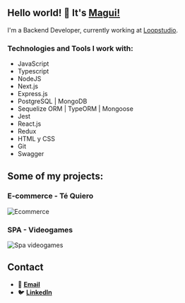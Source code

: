 ## Hello world! 👋 It's [Magui!](https://www.linkedin.com/in/magalicorbalan/)
I'm a Backend Developer, currently working at [Loopstudio](https://loopstudio.dev/).


### Technologies and Tools I work with: 

- JavaScript
- Typescript
- NodeJS
- Next.js
- Express.js
- PostgreSQL | MongoDB
- Sequelize ORM | TypeORM | Mongoose
- Jest
- React.js
- Redux
- HTML y CSS
- Git
- Swagger

## Some of my projects:

### E-commerce - Té Quiero

![Ecommerce](https://i.pinimg.com/originals/8f/ff/d5/8fffd5fa08b1da8ba1799e8d1717ed36.png)

### SPA - Videogames

![Spa videogames](https://i.pinimg.com/originals/84/31/2a/84312ada975ca0deb6557ec65d3dbde8.png)


## Contact

- 📩 **[Email](mailto:magui.corb@gmail.com)**
- 🐦 **[LinkedIn](https://linkedin.com/in/magalicorbalan)**
